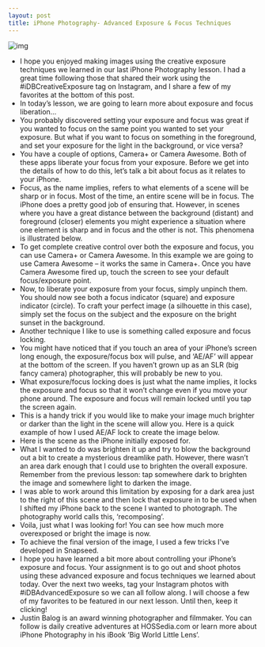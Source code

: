 ```yaml
---
layout: post
title: iPhone Photography- Advanced Exposure & Focus Techniques
---
```

![img](http://media.idownloadblog.com/wp-content/uploads/2012/06/iPhone-Photography-Series.jpg)
* I hope you enjoyed making images using the creative exposure techniques we learned in our last iPhone Photography lesson. I had a great time following those that shared their work using the #iDBCreativeExposure tag on Instagram, and I share a few of my favorites at the bottom of this post.
* In today’s lesson, we are going to learn more about exposure and focus liberation…
* You probably discovered setting your exposure and focus was great if you wanted to focus on the same point you wanted to set your exposure. But what if you want to focus on something in the foreground, and set your exposure for the light in the background, or vice versa?
* You have a couple of options, Camera+ or Camera Awesome. Both of these apps liberate your focus from your exposure. Before we get into the details of how to do this, let’s talk a bit about focus as it relates to your iPhone.
* Focus, as the name implies, refers to what elements of a scene will be sharp or in focus. Most of the time, an entire scene will be in focus. The iPhone does a pretty good job of ensuring that. However, in scenes where you have a great distance between the background (distant) and foreground (closer) elements you might experience a situation where one element is sharp and in focus and the other is not. This phenomena is illustrated below.
* To get complete creative control over both the exposure and focus, you can use Camera+ or Camera Awesome. In this example we are going to use Camera Awesome – it works the same in Camera+. Once you have Camera Awesome fired up, touch the screen to see your default focus/exposure point.
* Now, to liberate your exposure from your focus, simply unpinch them. You should now see both a focus indicator (square) and exposure indicator (circle). To craft your perfect image (a silhouette in this case), simply set the focus on the subject and the exposure on the bright sunset in the background.
* Another technique I like to use is something called exposure and focus locking.
* You might have noticed that if you touch an area of your iPhone’s screen long enough, the exposure/focus box will pulse, and ‘AE/AF’ will appear at the bottom of the screen. If you haven’t grown up as an SLR (big fancy camera) photographer, this will probably be new to you.
* What exposure/focus locking does is just what the name implies, it locks the exposure and focus so that it won’t change even if you move your phone around. The exposure and focus will remain locked until you tap the screen again.
* This is a handy trick if you would like to make your image much brighter or darker than the light in the scene will allow you. Here is a quick example of how I used AE/AF lock to create the image below.
* Here is the scene as the iPhone initially exposed for.
* What I wanted to do was brighten it up and try to blow the background out a bit to create a mysterious dreamlike path. However, there wasn’t an area dark enough that I could use to brighten the overall exposure. Remember from the previous lesson: tap somewhere dark to brighten the image and somewhere light to darken the image.
* I was able to work around this limitation by exposing for a dark area just to the right of this scene and then lock that exposure in to be used when I shifted my iPhone back to the scene I wanted to photograph. The photography world calls this, ‘recomposing’.
* Voila, just what I was looking for! You can see how much more overexposed or bright the image is now.
* To achieve the final version of the image, I used a few tricks I’ve developed in Snapseed.
* I hope you have learned a bit more about controlling your iPhone’s exposure and focus. Your assignment is to go out and shoot photos using these advanced exposure and focus techniques we learned about today. Over the next two weeks, tag your Instagram photos with #iDBAdvancedExposure so we can all follow along. I will choose a few of my favorites to be featured in our next lesson. Until then, keep it clicking!
* Justin Balog is an award winning photographer and filmmaker. You can follow is daily creative adventures at HOSSedia.com or learn more about iPhone Photography in his iBook ‘Big World Little Lens‘.

